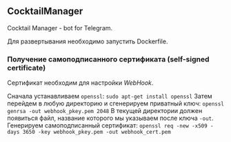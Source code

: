 ## CocktailManager
Cocktail Manager - bot for Telegram. 

Для развертывания необходимо запустить Dockerfile.

### Получение самоподписанного сертификата (self-signed certificate)

Сертификат необходим для настройки *WebHook*. 

Сначала устанавливаем `openssl`:
`sudo apt-get install openssl`
Затем перейдем в любую директорию и сгенерируем приватный ключ:
`openssl genrsa -out webhook_pkey.pem 2048`
В текущей директории должен появиться файл, название которого мы указываем после ключа `-out`. 
Генерируем самоподписанный сертификат:
`openssl req -new -x509 -days 3650 -key webhook_pkey.pem -out webhook_cert.pem`


